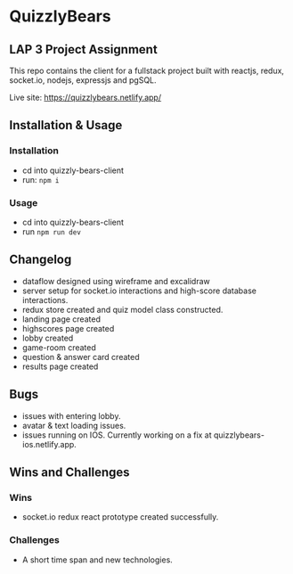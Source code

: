 # QuizzlyBears
## LAP 3 Project Assignment
This repo contains the client for a fullstack project built with reactjs, redux, socket.io, nodejs, expressjs and pgSQL.

Live site: https://quizzlybears.netlify.app/

## Installation & Usage
### Installation
- cd into quizzly-bears-client
- run: `npm i`

### Usage
- cd into quizzly-bears-client
- run `npm run dev`

## Changelog
- dataflow designed using wireframe and excalidraw
- server setup for socket.io interactions and high-score database interactions.
- redux store created and quiz model class constructed.
- landing page created
- highscores page created
- lobby created
- game-room created
- question & answer card created
- results page created

## Bugs
- issues with entering lobby.
- avatar & text loading issues.
- issues running on IOS. Currently working on a fix at quizzlybears-ios.netlify.app.


## Wins and Challenges
### Wins
- socket.io redux react prototype created successfully.

### Challenges
- A short time span and new technologies.
